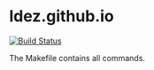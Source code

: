 # ldez.github.io

[![Build Status](https://github.com/ldez/ldez.github.io/actions/workflows/main.yml/badge.svg)](https://github.com/ldez/ldez.github.io/actions/workflows/main.yml)

The Makefile contains all commands.
